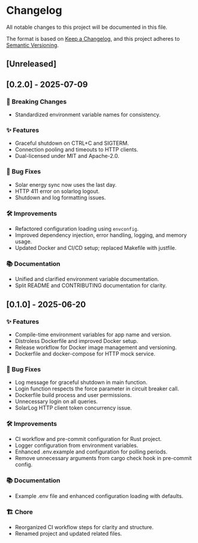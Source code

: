 # Changelog

All notable changes to this project will be documented in this file.

The format is based on [Keep a Changelog](https://keepachangelog.com/en/1.1.0/),
and this project adheres to [Semantic Versioning](https://semver.org/spec/v2.0.0.html).

## [Unreleased]

## [0.2.0] - 2025-07-09

### 🚨 Breaking Changes
- Standardized environment variable names for consistency.

### ✨ Features
- Graceful shutdown on CTRL+C and SIGTERM.
- Connection pooling and timeouts to HTTP clients.
- Dual-licensed under MIT and Apache-2.0.

### 🐛 Bug Fixes
- Solar energy sync now uses the last day.
- HTTP 411 error on solarlog logout.
- Shutdown and log formatting issues.

### 🛠 Improvements
- Refactored configuration loading using `envconfig`.
- Improved dependency injection, error handling, logging, and memory usage.
- Updated Docker and CI/CD setup; replaced Makefile with justfile.

### 📚 Documentation
- Unified and clarified environment variable documentation.
- Split README and CONTRIBUTING documentation for clarity.

## [0.1.0] - 2025-06-20

### ✨ Features
- Compile-time environment variables for app name and version.
- Distroless Dockerfile and improved Docker setup.
- Release workflow for Docker image management and versioning.
- Dockerfile and docker-compose for HTTP mock service.

### 🐛 Bug Fixes
- Log message for graceful shutdown in main function.
- Login function respects the force parameter in circuit breaker call.
- Dockerfile build process and user permissions.
- Unnecessary login on all queries.
- SolarLog HTTP client token concurrency issue.

### 🛠 Improvements
- CI workflow and pre-commit configuration for Rust project.
- Logger configuration from environment variables.
- Enhanced .env.example and configuration for polling periods.
- Remove unnecessary arguments from cargo check hook in pre-commit config.

### 📚 Documentation
- Example .env file and enhanced configuration loading with defaults.

### 🏗 Chore
- Reorganized CI workflow steps for clarity and structure.
- Renamed project and updated related files.

